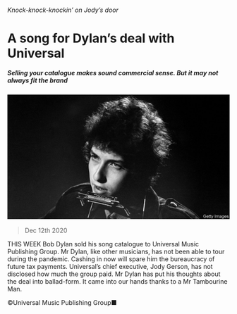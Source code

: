 ###### Knock-knock-knockin’ on Jody’s door

# A song for Dylan’s deal with Universal 

##### Selling your catalogue makes sound commercial sense. But it may not always fit the brand 

![image](images/20201212_LDP003_0.jpg) 

> Dec 12th 2020 


THIS WEEK Bob Dylan sold his song catalogue to Universal Music Publishing Group. Mr Dylan, like other musicians, has not been able to tour during the pandemic. Cashing in now will spare him the bureaucracy of future tax payments. Universal’s chief executive, Jody Gerson, has not disclosed how much the group paid. Mr Dylan has put his thoughts about the deal into ballad-form. It came into our hands thanks to a Mr Tambourine Man.














©Universal Music Publishing Group■

